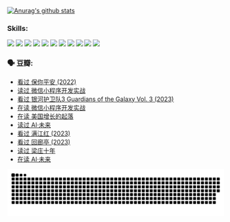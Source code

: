 
[![Anurag's github stats](https://github-readme-stats.vercel.app/api?username=w940853815)](https://github.com/anuraghazra/github-readme-stats)

### Skills:

<code><img height="32" src="https://cdn.jsdelivr.net/npm/simple-icons@v5/icons/python.svg"></code>
<code><img height="32" src="https://cdn.jsdelivr.net/npm/simple-icons@v5/icons/javascript.svg"></code>
<code><img height="32" src="https://cdn.jsdelivr.net/npm/simple-icons@v5/icons/django.svg"></code>
<code><img height="32" src="https://cdn.jsdelivr.net/npm/simple-icons@v5/icons/flask.svg"></code>
<code><img height="32" src="https://cdn.jsdelivr.net/npm/simple-icons@v5/icons/vuetify.svg"></code>
<code><img height="32" src="https://cdn.jsdelivr.net/npm/simple-icons@v5/icons/git.svg"></code>
<code><img height="32" src="https://cdn.jsdelivr.net/npm/simple-icons@v5/icons/docker.svg"></code>
<code><img height="32" src="https://cdn.jsdelivr.net/npm/simple-icons@v5/icons/postgresql.svg"></code>
<code><img height="32" src="https://cdn.jsdelivr.net/npm/simple-icons@v5/icons/elasticsearch.svg"></code>
<code><img height="32" src="https://cdn.jsdelivr.net/npm/simple-icons@v5/icons/macos.svg"></code>
<code><img height="32" src="https://cdn.jsdelivr.net/npm/simple-icons@v5/icons/linux.svg"></code>

### 🗣 豆瓣:

<!-- DOUBAN-ACTIVITIES:START -->
- [看过 保你平安‎ (2022)](https://www.douban.com/people/136069238/status/4239139510/?_i=84285707)
- [读过 微信小程序开发实战](https://www.douban.com/people/136069238/status/4237321528/?_i=84285707)
- [看过 银河护卫队3 Guardians of the Galaxy Vol. 3‎ (2023)](https://www.douban.com/people/136069238/status/4236631849/?_i=84285707)
- [在读 微信小程序开发实战](https://www.douban.com/people/136069238/status/4230177692/?_i=84285707)
- [在读 美国增长的起落](https://www.douban.com/people/136069238/status/4220055912/?_i=84285707)
- [读过 AI·未来](https://www.douban.com/people/136069238/status/4220054171/?_i=84285707)
- [看过 满江红‎ (2023)](https://www.douban.com/people/136069238/status/4219146433/?_i=84285707)
- [看过 回廊亭‎ (2023)](https://www.douban.com/people/136069238/status/4215992758/?_i=84285707)
- [读过 梁庄十年](https://www.douban.com/people/136069238/status/4206664969/?_i=84285707)
- [在读 AI·未来](https://www.douban.com/people/136069238/status/4206653520/?_i=84285707)
<!-- DOUBAN-ACTIVITIES:END -->


![Snake animation](https://raw.githubusercontent.com/w940853815/w940853815/output/github-contribution-grid-snake.svg)

<!--
**w940853815/w940853815** is a ✨ _special_ ✨ repository because its `README.md` (this file) appears on your GitHub profile.

Here are some ideas to get you started:

- 🔭 I’m currently working on ...
- 🌱 I’m currently learning ...
- 👯 I’m looking to collaborate on ...
- 🤔 I’m looking for help with ...
- 💬 Ask me about ...
- 📫 How to reach me: ...
- 😄 Pronouns: ...
- ⚡ Fun fact: ...
-->
